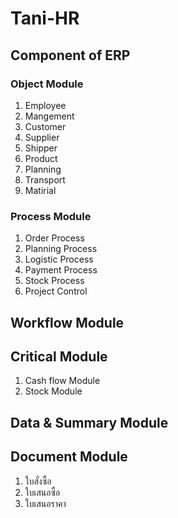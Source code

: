 # Tani-HR

## Component of ERP
### Object Module
1. Employee
2. Mangement
3. Customer
4. Supplier
5. Shipper
6. Product
7. Planning
8. Transport
9. Matirial 

### Process Module
1. Order Process
2. Planning  Process
3. Logistic Process
4. Payment Process
5. Stock Process
6. Project Control

## Workflow Module



## Critical Module
1. Cash flow Module
2. Stock Module


## Data & Summary Module



## Document Module
1. ใบสั่งซื้อ
2. ใบเสนอซื้อ
3. ใบเสนอราคา
